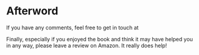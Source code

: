 # Afterword

If you have any comments, feel free to get in touch at

Finally, especially if you enjoyed the book and think it may have helped you in
any way, please leave a review on Amazon. It really does help!


